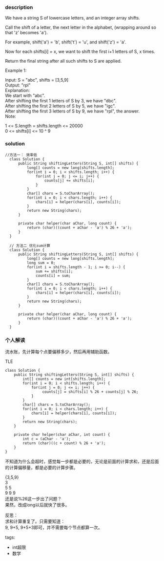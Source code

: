 ### description    
  We have a string S of lowercase letters, and an integer array shifts.  
    
  Call the shift of a letter, the next letter in the alphabet, (wrapping around so that 'z' becomes 'a').   
    
  For example, shift('a') = 'b', shift('t') = 'u', and shift('z') = 'a'.  
    
  Now for each shifts[i] = x, we want to shift the first i+1 letters of S, x times.  
    
  Return the final string after all such shifts to S are applied.  
    
  Example 1:  
    
  Input: S = "abc", shifts = [3,5,9]  
  Output: "rpl"  
  Explanation:   
  We start with "abc".  
  After shifting the first 1 letters of S by 3, we have "dbc".  
  After shifting the first 2 letters of S by 5, we have "igc".  
  After shifting the first 3 letters of S by 9, we have "rpl", the answer.  
  Note:  
    
  1 <= S.length = shifts.length <= 20000  
  0 <= shifts[i] <= 10 ^ 9  
### solution    
```    
//方法一： 效率低  
  class Solution {  
      public String shiftingLetters(String S, int[] shifts) {  
          long[] counts = new long[shifts.length];  
          for(int i = 0; i < shifts.length; i++) {  
              for(int j = 0; j <= i; j++) {  
                  counts[j] += shifts[i];  
              }  
          }  
          char[] chars = S.toCharArray();  
          for(int i = 0; i < chars.length; i++) {  
              chars[i] = helper(chars[i], counts[i]);  
          }  
          return new String(chars);  
      }  
    
      private char helper(char aChar, long count) {  
          return (char)((count + aChar - 'a') % 26 + 'a');  
      }  
  }  
    
  // 方法二 优化sum计算  
  class Solution {  
      public String shiftingLetters(String S, int[] shifts) {  
          long[] counts = new long[shifts.length];  
          long sum = 0;  
          for(int i = shifts.length - 1; i >= 0; i--) {  
              sum += shifts[i];  
              counts[i] = sum;  
          }  
          char[] chars = S.toCharArray();  
          for(int i = 0; i < chars.length; i++) {  
              chars[i] = helper(chars[i], counts[i]);  
          }  
          return new String(chars);  
      }  
    
      private char helper(char aChar, long count) {  
          return (char)((count + aChar - 'a') % 26 + 'a');  
      }  
  }  
```    
    
### 个人解读    
  流水账，先计算每个点要偏移多少，然后再用辅助函数。  
    
  TLE  
  ```  
  class Solution {  
      public String shiftingLetters(String S, int[] shifts) {  
          int[] counts = new int[shifts.length];  
          for(int i = 0; i < shifts.length; i++) {  
              for(int j = 0; j <= i; j++) {  
                   counts[j] = shifts[i] % 26 + counts[j] % 26;  
              }  
          }  
          char[] chars = S.toCharArray();  
          for(int i = 0; i < chars.length; i++) {  
              chars[i] = helper(chars[i], counts[i]);  
          }  
          return new String(chars);  
      }  
    
      private char helper(char aChar, int count) {  
          int c = (aChar - 'a');  
          return (char)((c + count) % 26 + 'a');  
      }  
  }  
  ```  
    
  不知道为什么会超时，感觉每一步都是必要的，无论是前面的计算求和，还是后面的计算偏移量，都是必要的计算步骤。  
    
  {3,5,9}  
  3  
  5 5  
  9 9 9   
  还是说%26这一步出了问题？  
  果然，改成long以后就快了很多。  
    
  反思：  
  求和计算重复了。只需要知道：  
  9, 9+5, 9+5+3即可，并不需要每个节点都算一次。  
    
tags:    
  -  int超限  
  -  数学  
